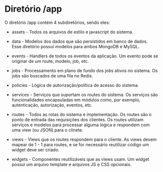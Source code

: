 Diretório /app
==============

O diretório /app contém 4 subdiretórios, sendo eles:

* assets - Todos os arquivos de estilo e javascript do sistema.

* data - Modelos dos dados que são persistidos em banco de dados.
        Esse diretório possui modelos para ambos MongoDB e MySQL.

* events - Handlers de todos os eventos da aplicação. Um evento
        pode se originar de um route, modelo, job, etc.

* jobs - Processamento em plano de fundo dos jobs ativos
        no sistema. Os jobs são buscados de uma fila no Redis.

* policies - Lógica de autorização/política de acesso do sistema.

* services - Serviços que suportam os routes do sistema. Os
        serviços são funcionalidades encapsuladas em módulos
        como, por exemplo, autenticação, autorização, 
        eventos, etc.

* routes - Todos as rotas do sistema e implementação.
        Os routes são o ponto de entrada das requisições dos
        clientes. Os routes utilizam serviços e modelos para
        processar alguma lógica e respondem com uma view
        (ou JSON) para o clinete.

* views - Views que os routes respondem para o cliente. As views
        devem mapear de 1 - 1 para routes, e se for necessário
        reutilizar código um widget deve ser criado.

* widgets - Componentes reutilizáveis que as views usam.
        Um widget possui um arquivo template e arquivos JS e CSS
        opcionais.
